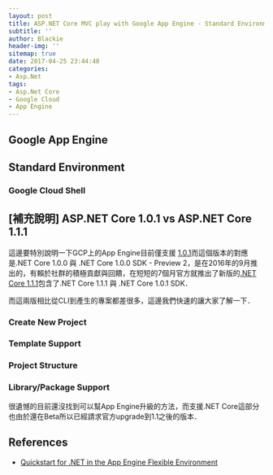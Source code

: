 ```yaml
---
layout: post
title: ASP.NET Core MVC play with Google App Engine - Standard Environment
subtitle: ''
author: Blackie
header-img: ''
sitemap: true
date: 2017-04-25 23:44:48
categories:
- Asp.Net
tags: 
- Asp.Net Core
- Google Cloud
- App Engine
---
```


<!-- More -->

## Google App Engine ##

## Standard Environment ##

### Google Cloud Shell ###

## [補充說明] ASP.NET Core 1.0.1 vs ASP.NET Core 1.1.1 ##

這邊要特別說明一下GCP上的App Engine目前僅支援 [1.0.1](https://github.com/dotnet/core/releases/tag/1.0.1)而這個版本的對應是.NET Core 1.0.0 與 .NET Core 1.0.0 SDK - Preview 2，是在2016年的9月推出的，有賴於社群的積極貢獻與回饋，在短短的7個月官方就推出了新版的[.NET Core 1.1.1](https://github.com/dotnet/core/releases/tag/1.1.1)包含了.NET Core 1.1.1 與 .NET Core 1.0.1 SDK．

而這兩版相比從CLI到產生的專案都差很多，這邊我們快速的讓大家了解一下．

### Create New Project ###

### Template Support ###

### Project Structure ###

### Library/Package Support ###

很遺憾的目前還沒找到可以幫App Engine升級的方法，而支援.NET Core這部分也由於還在Beta所以已經請求官方upgrade到1.1之後的版本．

## References ##

- [Quickstart for .NET in the App Engine Flexible Environment](https://cloud.google.com/appengine/docs/flexible/dotnet/quickstart?hl=zh-TW)